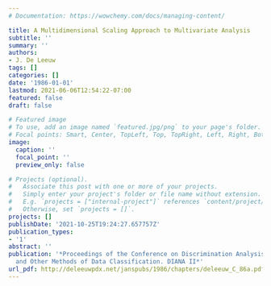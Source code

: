 ```yaml
---
# Documentation: https://wowchemy.com/docs/managing-content/

title: A Multidimensional Scaling Approach to Multivariate Analysis
subtitle: ''
summary: ''
authors:
- J. De Leeuw
tags: []
categories: []
date: '1986-01-01'
lastmod: 2021-06-06T12:54:22-07:00
featured: false
draft: false

# Featured image
# To use, add an image named `featured.jpg/png` to your page's folder.
# Focal points: Smart, Center, TopLeft, Top, TopRight, Left, Right, BottomLeft, Bottom, BottomRight.
image:
  caption: ''
  focal_point: ''
  preview_only: false

# Projects (optional).
#   Associate this post with one or more of your projects.
#   Simply enter your project's folder or file name without extension.
#   E.g. `projects = ["internal-project"]` references `content/project/deep-learning/index.md`.
#   Otherwise, set `projects = []`.
projects: []
publishDate: '2021-10-25T19:24:27.657757Z'
publication_types:
- '1'
abstract: ''
publication: '*Proceedings of the Conference on Discrimination Analysis, Cluster Analysis,
  and Other Methods of Data Classification. DIANA II*'
url_pdf: http://deleeuwpdx.net/janspubs/1986/chapters/deleeuw_C_86a.pdf
---
```

